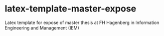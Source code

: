# latex-template-master-expose
Latex template for expose of master thesis at FH Hagenberg in Information Engineering and Management (IEM)
